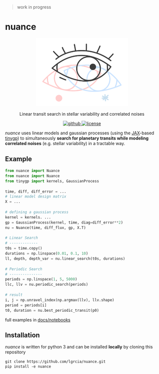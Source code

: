 > work in progress

# nuance

<p align="center" style="margin-top:20px">
    <img src="docs/nuance.svg" width="300">
</p>

<p align="center">
  Linear transit search in stellar variability and correlated noises 
  <br>
  <p align="center">
    <a href="https://github.com/lgrcia/nuance">
      <img src="https://img.shields.io/badge/github-lgrcia/nuance-blue.svg?style=flat" alt="github"/>
    </a>
    <a href="">
      <img src="https://img.shields.io/badge/license-MIT-lightgray.svg?style=flat" alt="license"/>
    </a>
  </p>
</p>

*nuance* uses linear models and gaussian processes (using the [JAX](https://github.com/google/jax)-based [tinygp](https://github.com/dfm/tinygp)) to simultaneously **search for planetary transits while modeling correlated noises** (e.g. stellar variability) in a tractable way.

## Example

```python
from nuance import Nuance
from nuance import Nuance
from tinygp import kernels, GaussianProcess

time, diff, diff_error = ...
# linear model design matrix
X = ...

# defining a gaussian process
kernel = kernels. ...
gp = GaussianProcess(kernel, time, diag=diff_error**2)
nu = Nuance(time, diff_flux, gp, X.T)

# Linear Search
# -------------
t0s = time.copy()
durations = np.linspace(0.01, 0.1, 10)
ll, depth, depth_var = nu.linear_search(t0s, durations)

# Periodic Search
# ---------------
periods = np.linspace(1, 5, 5000)
llc, llv = nu.periodic_search(periods)

# result
i, j = np.unravel_index(np.argmax(llv), llv.shape)
period = periods[i]
t0, duration = nu.best_periodic_transit(p0)
```

full examples in [docs/notebooks](docs/notebooks)

## Installation

*nuance* is written for python 3 and can be installed **locally** by cloning this repository

```shell
git clone https://github.com/lgrcia/nuance.git
pip install -e nuance
```
